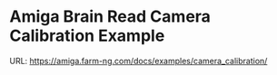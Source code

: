 # Amiga Brain Read Camera Calibration Example

URL: https://amiga.farm-ng.com/docs/examples/camera_calibration/
